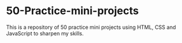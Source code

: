 # 50-Practice-mini-projects
This is a repository of 50 practice mini projects using HTML, CSS and JavaScript to sharpen my skills.
